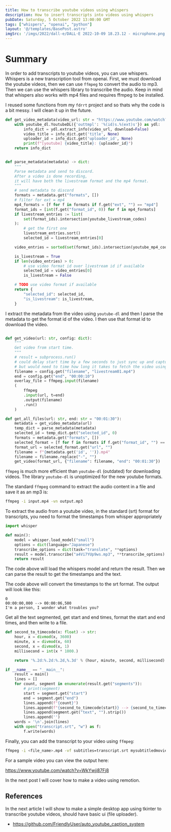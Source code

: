```yaml
---
title: How to transcribe youtube videos using whispers
description: How to insert transcripts into videos using whispers
pubDate: Saturday, 5 October 2022 13:00:00 GMT
tags: ["whispers", "openai", "python"]
layout: '@/templates/BasePost.astro'
imgSrc: '/imgs/2022/dall-e/DALL·E 2022-10-09 18.23.12 - microphone.png'
---
```



# Summary

In order to add transcripts to youtube videos, you can use whispers. Whispers is a new transcription tool from openai. First, we must download the youtube videos, then we can use `ffmpeg` to convert the audio to mp3. Then we can use the whispers library to transcribe the audio. Keep in mind that whispers also works with mp4 files and requires ffmpeg to be installed.

I reused some functions from my `fdrrt` project and so thats why the code is a bit messy. I will clean it up in the future.
```python
def get_video_metadata(video_url: str = "https://www.youtube.com/watch?v=21X5lGlDOfg&ab_channel=NASA")-> dict:
    with youtube_dl.YoutubeDL({'outtmpl': '%(id)s.%(ext)s'}) as ydl:
        info_dict = ydl.extract_info(video_url, download=False)
        video_title = info_dict.get('title', None)
        uploader_id = info_dict.get('uploader_id', None)
        print(f"[youtube] {video_title}: {uploader_id}")
    return info_dict


def parse_metadata(metadata) -> dict:
    """
    Parse metadata and send to discord.
    After a video is done recording, 
    it will have both the livestream format and the mp4 format.
    """
    # send metadata to discord
    formats = metadata.get("formats", [])
    # filter for ext = mp4
    mp4_formats = [f for f in formats if f.get("ext", "") == "mp4"]
    format_ids = [int(f.get("format_id", 0)) for f in mp4_formats]
    if livestream_entries := list(
        set(format_ids).intersection(youtube_livestream_codes)
    ):
        # get the first one
        livestream_entries.sort()
        selected_id = livestream_entries[0]

    video_entries = sorted(set(format_ids).intersection(youtube_mp4_codes))

    is_livestream = True
    if len(video_entries) > 0:
        # use video format id over livestream id if available
        selected_id = video_entries[0]
        is_livestream = False

    # TODO use video format if available
    return {
        "selected_id": selected_id,
        "is_livestream": is_livestream,
    }
```

I extract the metadata from the video using `youtube-dl` and then I parse the metadata to get the format id of the video. I then use that format id to download the video.
```python

def get_video(url: str, config: dict):
    """
    Get video from start time.
    """
    # result = subprocess.run()
    # could delay start time by a few seconds to just sync up and capture the full video length
    # but would need to time how long it takes to fetch the video using youtube-dl and other adjustments and start a bit before
    filename = config.get("filename", "livestream01.mp4")
    end = config.get("end", "00:00:10")
    overlay_file = ffmpeg.input(filename)
    (
        ffmpeg
        .input(url, t=end)
        .output(filename)
        .run()
    )

def get_all_files(url: str, end: str = "00:01:30"):
    metadata = get_video_metadata(url)
    temp_dict = parse_metadata(metadata)
    selected_id = temp_dict.get("selected_id", 0)
    formats = metadata.get("formats", [])
    selected_format = [f for f in formats if f.get("format_id", "") == str(selected_id)][0]
    format_url = selected_format.get("url", "")
    filename = f"{metadata.get('id', '')}.mp4"
    filename = filename.replace("-", "")
    get_video(format_url, {"filename": filename, "end": "00:01:30"})
```

`ffmpeg` is much more efficient than `youtube-dl` (outdated) for downloading videos. The library `youtube-dl` is unoptimized for the new youtube formats.

The standard `ffmpeg` command to extract the audio content in a file and save it as an mp3 is:

```bash
ffmpeg -i input.mp4 -vn output.mp3
```

To extract the audio from a youtube video, in the standard (srt) format for transcripts, you need to format the timestamps from whisper appropriately

```python
import whisper

def main():
    model = whisper.load_model("small")
    options = dict(language="Japanese")
    transcribe_options = dict(task="translate", **options)
    result = model.transcribe("a4Vi7YUp9ws.mp3", **transcribe_options)
    return result
```

The code above will load the whispers model and return the result. Then we can parse the result to get the timestamps and the text.


The code above will convert the timestamps to the srt format. The output will look like this:

```srt
0
00:00:00,000 --> 00:00:06,500
I'm a person, I wonder what troubles you?
```

Get all the text segmented, get start and end times, format the start and end times, and then write to a file.

```python
def second_to_timecode(x: float) -> str:
    hour, x = divmod(x, 3600)
    minute, x = divmod(x, 60)
    second, x = divmod(x, 1)
    millisecond = int(x * 1000.)

    return '%.2d:%.2d:%.2d,%.3d' % (hour, minute, second, millisecond)

if __name__ == "__main__":
    result = main()
    lines = []
    for count, segment in enumerate(result.get("segments")):
        # print(segment)
        start = segment.get("start")
        end = segment.get("end")
        lines.append(f"{count}")
        lines.append(f"{second_to_timecode(start)} --> {second_to_timecode(end)}")
        lines.append(segment.get("text", "").strip())
        lines.append('')
    words = '\n'.join(lines)
    with open("transcript.srt", "w") as f:
        f.write(words)
```

Finally, you can add the transcript to your video using `ffmpeg`:

```bash
ffmpeg -i <file_name>.mp4 -vf subtitles=transcript.srt mysubtitledmovie.mp4
```

For a sample video you can view the output here:

https://www.youtube.com/watch?v=WkYwji87Fj8

In the next post I will cover how to make a video using remotion.

## References

In the next article I will show to make a simple desktop app using tkinter to transcribe youtube videos, should have basic ui (file uploader).

* https://github.com/FriendlyUser/auto_youtube_caption_system
